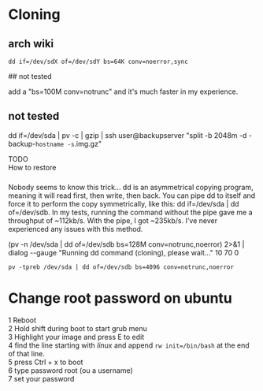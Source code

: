 # Cloning
## arch wiki
`dd if=/dev/sdX of=/dev/sdY bs=64K conv=noerror,sync`

## not tested

add a "bs=100M conv=notrunc" and it's much faster in my experience.

## not tested

dd if=/dev/sda | pv -c | gzip | ssh user@backupserver "split -b 2048m -d - backup-`hostname -s`.img.gz"

TODO  
How to restore

### 
	
Nobody seems to know this trick... dd is an asymmetrical copying program, meaning it will read first, then write, then back. You can pipe dd to itself and force it to perform the copy symmetrically, like this: dd if=/dev/sda | dd of=/dev/sdb. In my tests, running the command without the pipe gave me a throughput of ~112kb/s. With the pipe, I got ~235kb/s. I've never experienced any issues with this method.


(pv -n /dev/sda | dd of=/dev/sdb bs=128M conv=notrunc,noerror) 2>&1 | dialog --gauge "Running dd command (cloning), please wait..." 10 70 0

`pv -tpreb /dev/sda | dd of=/dev/sdb bs=4096 conv=notrunc,noerror`



# Change root password on ubuntu  
1 Reboot  
2 Hold shift during boot to start grub menu  
3 Highlight your image and press E to edit  
4 find the line starting with *linux* and append `rw init=/bin/bash` at the end of that line.  
5 press Ctrl + x to boot  
6 type password root (ou a username)  
7 set your password  